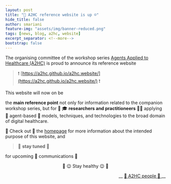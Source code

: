 ```yaml
---
layout: post
title: "📣 A2HC reference website is up ☺️"
hide_title: false
author: smariani
feature-img: "assets/img/banner-reduced.png"
tags: [news, blog, a2hc, website]
excerpt_separator: <!--more-->
bootstrap: false
---
```


The organising committee of the workshop series [Agents Applied to Healthcare (A2HC)](https://a2hc2021.github.io/)
is proud to announce its reference website

> ❗️ [https://a2hc.github.io/a2hc.website/](https://a2hc.github.io/a2hc.website/) ❗️

This website will now on be 
<!--more-->
the **main reference point** 
not only for information related to the companion workshop series,
but for 👨 ‍🎓 **researchers and practitioneers** 👩‍🎓 
applying 🤖 agent-based 🤖 models, techniques, and technologies to the broad domain of digital healthcare.

👀 Check out 👀 the [homepage](https://a2hc.github.io/a2hc.website/) 
for more information about the intended purpose of this website,
and 

> 📌 **stay tuned** 📌 
 
for upcoming 📣 communications 📣 

<p style="text-align: center"> 💪 😉 Stay healthy 😉 💪 </p>

<p style="text-align: right"> __ <a href="/a2hc.website/people/"> 👋 A2HC people 👋 </a> __ </p>
